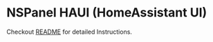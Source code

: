 
# NSPanel HAUI (HomeAssistant UI)

Checkout [README](https://github.com/happydasch/nspanel_haui/blob/master/README.md) for detailed Instructions.
